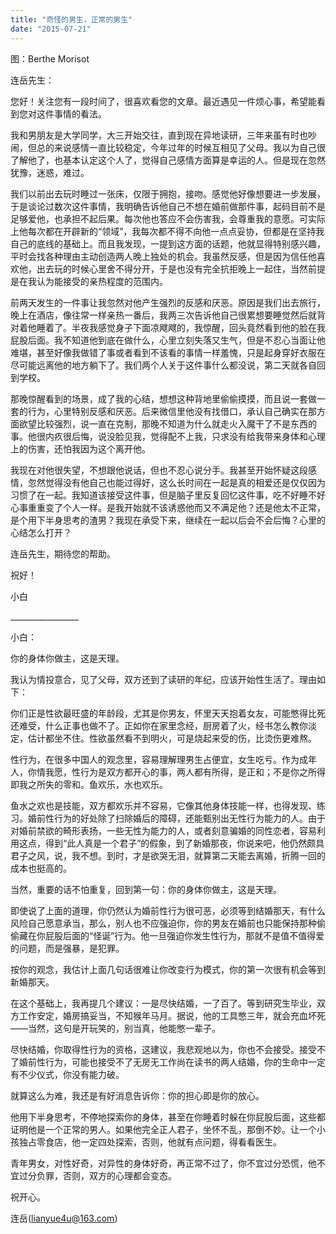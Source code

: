 ```yaml
---
title: "奇怪的男生，正常的男生"
date: "2015-07-21"
---
```


图：Berthe Morisot

连岳先生：

您好！关注您有一段时间了，很喜欢看您的文章。最近遇见一件烦心事，希望能看到您对这件事情的看法。

我和男朋友是大学同学，大三开始交往，直到现在异地读研，三年来虽有时也吵闹，但总的来说感情一直比较稳定，今年过年的时候互相见了父母。我以为自己很了解他了，也基本认定这个人了，觉得自己感情方面算是幸运的人。但是现在忽然犹豫，迷惑，难过。

我们以前出去玩时睡过一张床，仅限于拥抱，接吻。感觉他好像想要进一步发展，于是谈论过数次这件事情，我明确告诉他自己不想在婚前做那件事，起码目前不是足够爱他，也承担不起后果。每次他也答应不会伤害我，会尊重我的意愿。可实际上他每次都在开辟新的“领域”，我每次都不得不向他一点点妥协，但都是在坚持我自己的底线的基础上。而且我发现，一提到这方面的话题，他就显得特别感兴趣，平时会找各种理由主动创造两人晚上独处的机会。我虽然反感，但是因为信任他喜欢他，出去玩的时候心里舍不得分开，于是也没有完全抗拒晚上一起住，当然前提是在我认为能接受的亲热程度的范围内。

前两天发生的一件事让我忽然对他产生强烈的反感和厌恶。原因是我们出去旅行，晚上在酒店，像往常一样亲热一番后，我两三次告诉他自己很累想要睡觉然后就背对着他睡着了。半夜我感觉身子下面凉飕飕的，我惊醒，回头竟然看到他的脸在我屁股后面。我不知道他到底在做什么，心里立刻失落又生气，但是不忍心当面让他难堪，甚至好像我做错了事或者看到不该看的事情一样羞愧，只是起身穿好衣服在尽可能远离他的地方躺下了。我们两个人关于这件事什么都没说，第二天就各自回到学校。

那晚惊醒看到的场景，成了我的心结，想想这种背地里偷偷摸摸，而且说一套做一套的行为，心里特别反感和厌恶。后来微信里他没有找借口，承认自己确实在那方面欲望比较强烈，说一直在克制，那晚不知道为什么就走火入魔干了不是东西的事。他很内疚很后悔，说没脸见我，觉得配不上我，只求没有给我带来身体和心理上的伤害，还怕我因为这个离开他。

我现在对他很失望，不想跟他说话，但也不忍心说分手。我甚至开始怀疑这段感情，忽然觉得没有他自己也能过得好，这么长时间在一起是真的相爱还是仅仅因为习惯了在一起。我知道该接受这件事，但是脑子里反复回忆这件事，吃不好睡不好心事重重变了个人一样。是我开始就不该诱惑他而又不满足他？还是他太不正常，是个用下半身思考的渣男？我现在承受下来，继续在一起以后会不会后悔？心里的心结怎么打开？

连岳先生，期待您的帮助。

祝好！

小白

\_\_\_\_\_\_\_\_\_\_\_\_\_\_\_\_\_

小白：

你的身体你做主，这是天理。

我认为情投意合，见了父母，双方还到了读研的年纪，应该开始性生活了。理由如下：

你们正是性欲最旺盛的年龄段，尤其是你男友，怀里天天抱着女友，可能憋得比死还难受，什么正事也做不了。正如你在家里念经，厨房着了火，经书怎么教你淡定，估计都坐不住。性欲虽然看不到明火，可是烧起来受的伤，比烫伤更难熬。

性行为，在很多中国人的观念里，容易理解理男生占便宜，女生吃亏。作为成年人，你情我愿，性行为是双方都开心的事，两人都有所得，是正和；不是你之所得即我之所失的零和。鱼欢乐，水也欢乐。

鱼水之欢也是技能，双方都欢乐并不容易，它像其他身体技能一样，也得发现、练习。婚前性行为的好处除了扫除婚后的障碍，还能甄别出无性行为能力的人。由于对婚前禁欲的畸形表扬，一些无性为能力的人，或者刻意骗婚的同性恋者，容易利用这点，得到“此人真是一个君子”的假象，到了新婚那夜，你说来吧，他仍然颇具君子之风，说，我不想。到时，才是欲哭无泪，就算第二天能去离婚，折腾一回的成本也挺高的。

当然，重要的话不怕重复，回到第一句：你的身体你做主，这是天理。

即使说了上面的道理，你仍然认为婚前性行为很可恶，必须等到结婚那天，有什么风险自己愿意承当，那么，别人也不应强迫你，你的男友在婚前也只能保持那种偷偷藏在你屁股后面的“怪诞”行为。他一旦强迫你发生性行为，那就不是值不值得爱的问题，而是强暴，是犯罪。

按你的观念，我估计上面几句话很难让你改变行为模式，你的第一次很有机会等到新婚那天。

在这个基础上，我再提几个建议：一是尽快结婚，一了百了。等到研究生毕业，双方工作安定，婚房搞妥当，不知猴年马月。据说，他的工具憋三年，就会充血坏死——当然，这句是开玩笑的，别当真，他能憋一辈子。

尽快结婚，你取得性行为的资格，这建议，我悲观地以为，你也不会接受。接受不了婚前性行为，可能也接受不了无房无工作尚在读书的两人结婚，你的生命中一定有不少仪式，你没有能力破。

就算这么为难，我还是有好消息告诉你：你的担心即是你的放心。

他用下半身思考，不停地探索你的身体，甚至在你睡着时躲在你屁股后面，这些都证明他是一个正常的男人。如果他完全正人君子，坐怀不乱，那倒不妙。让一个小孩独占零食店，他一定四处探索，否则，他就有点问题，得看看医生。

青年男女，对性好奇，对异性的身体好奇，再正常不过了，你不宜过分恐慌，他不宜过分负罪，否则，双方的心理都会变态。

祝开心。

连岳(lianyue4u@163.com)
